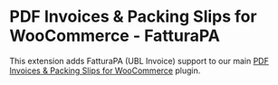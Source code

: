 # PDF Invoices & Packing Slips for WooCommerce - FatturaPA

This extension adds FatturaPA (UBL Invoice) support to our main [PDF Invoices & Packing Slips for WooCommerce](https://wordpress.org/plugins/woocommerce-pdf-invoices-packing-slips/) plugin.